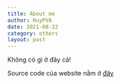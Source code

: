 ```yaml
---
title: About me
author: HuyPVA
date: 2021-08-22
category: others
layout: post
---
```


Không có gì ở đây cả!

Source code của website nằm ở [đây](https://github.com/huypva/code-by-example-site)
